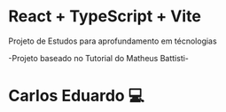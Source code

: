 # React + TypeScript + Vite

Projeto de Estudos para aprofundamento em técnologias

-Projeto baseado no Tutorial do Matheus Battisti-

# Carlos Eduardo 💻
